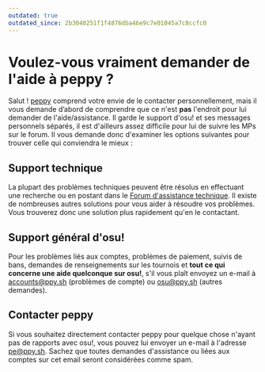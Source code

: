 ```yaml
---
outdated: true
outdated_since: 2b3040251f1f4876dba46e9c7e01045a7c8ccfc0
---
```


# Voulez-vous vraiment demander de l'aide à peppy ?

Salut ! [peppy](https://osu.ppy.sh/users/2) comprend votre envie de le contacter personnellement, mais il vous demande d’abord de comprendre que ce n'est **pas** l'endroit pour lui demander de l'aide/assistance. Il garde le support d'osu! et ses messages personnels séparés, il est d'ailleurs assez difficile pour lui de suivre les MPs sur le forum. Il vous demande donc d'examiner les options suivantes pour trouver celle qui conviendra le mieux :

## Support technique

La plupart des problèmes techniques peuvent être résolus en effectuant une recherche ou en postant dans le [Forum d'assistance technique](https://osu.ppy.sh/community/forums/5). Il existe de nombreuses autres solutions pour vous aider à résoudre vos problèmes. Vous trouverez donc une solution plus rapidement qu'en le contactant.

## Support général d'osu!

Pour les problèmes liés aux comptes, problèmes de paiement, suivis de bans, demandes de renseignements sur les tournois et **tout ce qui concerne une aide quelconque sur osu!**, s'il vous plaît envoyez un e-mail à [accounts@ppy.sh](mailto:accounts@ppy.sh) (problèmes de compte) ou [osu@ppy.sh](mailto:osu@ppy.sh) (autres demandes).

## Contacter peppy

Si vous souhaitez directement contacter peppy pour quelque chose n'ayant pas de rapports avec osu!, vous pouvez lui envoyer un e-mail à l'adresse [pe@ppy.sh](mailto:pe@ppy.sh). Sachez que toutes demandes d'assistance ou liées aux comptes sur cet email seront considérées comme spam.
